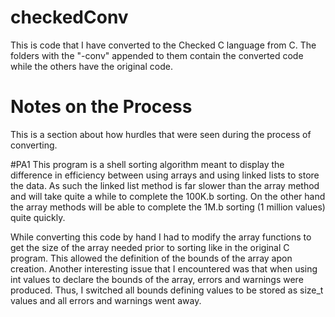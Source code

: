 # checkedConv
This is code that I have converted to the Checked C language from C. The folders with the "-conv" appended to them contain the converted code while the others have the original code. 

# Notes on the Process
This is a section about how hurdles that were seen during the process of converting.

#PA1
This program is a shell sorting algorithm meant to display the difference in efficiency between using arrays and using linked lists to store the data. As such the linked list method is far slower than the array method and will take quite a while to complete the 100K.b sorting. On the other hand the array methods will be able to complete the 1M.b sorting (1 million values) quite quickly.

While converting this code by hand I had to modify the array functions to get the size of the array needed prior to sorting like in the original C program. This allowed the definition of the bounds of the array apon creation. Another interesting issue that I encountered was that when using int values to declare the bounds of the array, errors and warnings were produced. Thus, I switched all bounds defining values to be stored as size_t values and all errors and warnings went away.
